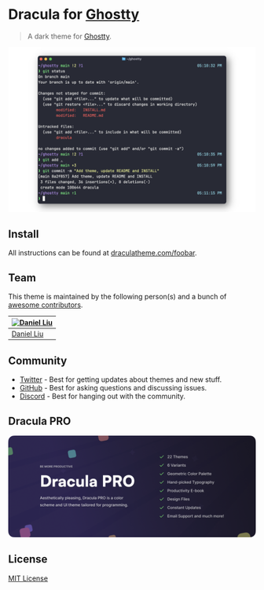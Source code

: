 # Dracula for [Ghostty](https://ghostty.org)

> A dark theme for [Ghostty](https://ghostty.org).

![Screenshot](./screenshot.png)

## Install

All instructions can be found at [draculatheme.com/foobar](https://draculatheme.com/foobar).

## Team

This theme is maintained by the following person(s) and a bunch of [awesome contributors](https://github.com/dracula/ghostty/graphs/contributors).

| [![Daniel Liu](https://github.com/dal-liu.png?size=100)](https://github.com/dal-liu) |
| ------------------------------------------------------------------------------------ |
| [Daniel Liu](https://github.com/dal-liu)                                             |

## Community

- [Twitter](https://twitter.com/draculatheme) - Best for getting updates about themes and new stuff.
- [GitHub](https://github.com/dracula/dracula-theme/discussions) - Best for asking questions and discussing issues.
- [Discord](https://draculatheme.com/discord-invite) - Best for hanging out with the community.

## Dracula PRO

[![Dracula PRO](./.github/dracula-pro.png)](https://draculatheme.com/pro)

## License

[MIT License](./LICENSE)
